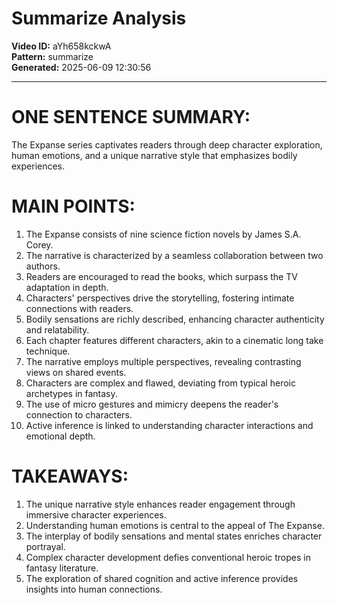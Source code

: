 # Summarize Analysis

**Video ID:** aYh658kckwA  
**Pattern:** summarize  
**Generated:** 2025-06-09 12:30:56  

---

# ONE SENTENCE SUMMARY:
The Expanse series captivates readers through deep character exploration, human emotions, and a unique narrative style that emphasizes bodily experiences.

# MAIN POINTS:
1. The Expanse consists of nine science fiction novels by James S.A. Corey.
2. The narrative is characterized by a seamless collaboration between two authors.
3. Readers are encouraged to read the books, which surpass the TV adaptation in depth.
4. Characters' perspectives drive the storytelling, fostering intimate connections with readers.
5. Bodily sensations are richly described, enhancing character authenticity and relatability.
6. Each chapter features different characters, akin to a cinematic long take technique.
7. The narrative employs multiple perspectives, revealing contrasting views on shared events.
8. Characters are complex and flawed, deviating from typical heroic archetypes in fantasy.
9. The use of micro gestures and mimicry deepens the reader's connection to characters.
10. Active inference is linked to understanding character interactions and emotional depth.

# TAKEAWAYS:
1. The unique narrative style enhances reader engagement through immersive character experiences.
2. Understanding human emotions is central to the appeal of The Expanse.
3. The interplay of bodily sensations and mental states enriches character portrayal.
4. Complex character development defies conventional heroic tropes in fantasy literature.
5. The exploration of shared cognition and active inference provides insights into human connections.